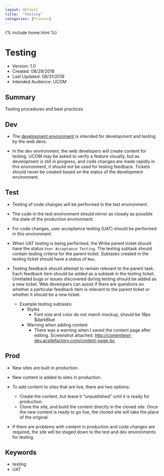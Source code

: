 ```yaml
---
layout: default
title:  "Testing"
categories: [Process]
---
```

{% include home.html %}
# Testing

* Version: 1.0
* Created: 08/29/2018
* Last Updated: 08/31/2018
* Intended Audience: UCOM

## Summary

Testing procedures and best practices

## Dev

* The [development environment](http://dev-creighton.acsitefactory.com) is intended for development and testing by the web devs.

* In the dev environment, the web developers will create content for testing. UCOM may be asked to verify a feature visually, but as development is still in progress, and code changes are made rapidly in this environment, it should _not_ be used for testing feedback. Tickets should never be created based on the status of the development environment.

## Test

* Testing of code changes will be performed in the test environment.

* The code in the test environment should mirror as closely as possible the state of the production environment.

* For code changes, user acceptance testing (UAT) should be performed in this environment.

* When UAT testing is being performed, the Wrike parent ticket should have the status `User Acceptance Testing`. The testing subtask should contain testing criteria for the parent ticket. Subtasks created in the testing ticket should have a status of `New`.

* Testing feedback should attempt to remain relevant to the parent task. Each feedback item should be added as a subtask in the testing ticket. Unrelated bugs or issues discovered during testing should be added as a new ticket. Web developers can assist if there are questions on whether a particular feedback item is relevant to the parent ticket or whether it should be a new ticket.
    * Example testing subtasks:
        * Styles
            * Font size and color do not match mockup, should be 18px $darkBlue
        * Warning when adding content
            * There was a warning when I saved the content page after editing. Screenshot attached. http://contenttest-dev.acsitefactory.com/content-page-bc

## Prod

* New sites are built in production.

* New content is added to sites in production.

* To add content to sites that are live, there are two options:
    * Create the content, but leave it "unpublished" until it is ready for production.
    * Clone the site, and build the content directly in the cloned site. Once the new content is ready to go live, the cloned site will take the place of the original.

* If there are problems with content in production and code changes are required, the site will be staged down to the test and dev environments for testing.

## Keywords

* testing
* UAT
